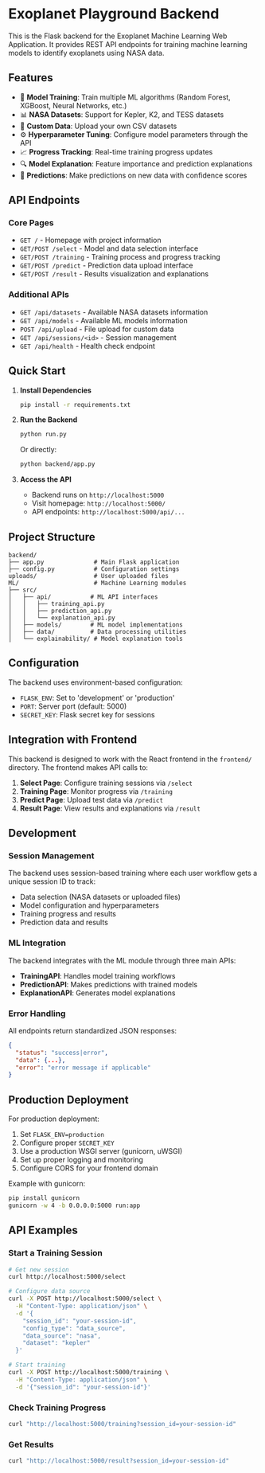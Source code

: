 # Exoplanet Playground Backend

This is the Flask backend for the Exoplanet Machine Learning Web Application. It provides REST API endpoints for training machine learning models to identify exoplanets using NASA data.

## Features

- 🚀 **Model Training**: Train multiple ML algorithms (Random Forest, XGBoost, Neural Networks, etc.)
- 📊 **NASA Datasets**: Support for Kepler, K2, and TESS datasets
- 📁 **Custom Data**: Upload your own CSV datasets
- ⚙️ **Hyperparameter Tuning**: Configure model parameters through the API
- 📈 **Progress Tracking**: Real-time training progress updates
- 🔍 **Model Explanation**: Feature importance and prediction explanations
- 🎯 **Predictions**: Make predictions on new data with confidence scores

## API Endpoints

### Core Pages
- `GET /` - Homepage with project information
- `GET/POST /select` - Model and data selection interface
- `GET/POST /training` - Training process and progress tracking
- `GET/POST /predict` - Prediction data upload interface
- `GET/POST /result` - Results visualization and explanations

### Additional APIs
- `GET /api/datasets` - Available NASA datasets information
- `GET /api/models` - Available ML models information
- `POST /api/upload` - File upload for custom data
- `GET /api/sessions/<id>` - Session management
- `GET /api/health` - Health check endpoint

## Quick Start

1. **Install Dependencies**
   ```bash
   pip install -r requirements.txt
   ```

2. **Run the Backend**
   ```bash
   python run.py
   ```
   
   Or directly:
   ```bash
   python backend/app.py
   ```

3. **Access the API**
   - Backend runs on `http://localhost:5000`
   - Visit homepage: `http://localhost:5000/`
   - API endpoints: `http://localhost:5000/api/...`

## Project Structure

```
backend/
├── app.py              # Main Flask application
├── config.py           # Configuration settings
uploads/                # User uploaded files
ML/                     # Machine Learning modules
├── src/
│   ├── api/           # ML API interfaces
│   │   ├── training_api.py
│   │   ├── prediction_api.py
│   │   └── explanation_api.py
│   ├── models/        # ML model implementations
│   ├── data/          # Data processing utilities
│   └── explainability/ # Model explanation tools
```

## Configuration

The backend uses environment-based configuration:

- `FLASK_ENV`: Set to 'development' or 'production'
- `PORT`: Server port (default: 5000)
- `SECRET_KEY`: Flask secret key for sessions

## Integration with Frontend

This backend is designed to work with the React frontend in the `frontend/` directory. The frontend makes API calls to:

1. **Select Page**: Configure training sessions via `/select`
2. **Training Page**: Monitor progress via `/training`
3. **Predict Page**: Upload test data via `/predict`
4. **Result Page**: View results and explanations via `/result`

## Development

### Session Management

The backend uses session-based training where each user workflow gets a unique session ID to track:
- Data selection (NASA datasets or uploaded files)
- Model configuration and hyperparameters
- Training progress and results
- Prediction data and results

### ML Integration

The backend integrates with the ML module through three main APIs:
- **TrainingAPI**: Handles model training workflows
- **PredictionAPI**: Makes predictions with trained models
- **ExplanationAPI**: Generates model explanations

### Error Handling

All endpoints return standardized JSON responses:
```json
{
  "status": "success|error",
  "data": {...},
  "error": "error message if applicable"
}
```

## Production Deployment

For production deployment:

1. Set `FLASK_ENV=production`
2. Configure proper `SECRET_KEY`
3. Use a production WSGI server (gunicorn, uWSGI)
4. Set up proper logging and monitoring
5. Configure CORS for your frontend domain

Example with gunicorn:
```bash
pip install gunicorn
gunicorn -w 4 -b 0.0.0.0:5000 run:app
```

## API Examples

### Start a Training Session
```bash
# Get new session
curl http://localhost:5000/select

# Configure data source
curl -X POST http://localhost:5000/select \
  -H "Content-Type: application/json" \
  -d '{
    "session_id": "your-session-id",
    "config_type": "data_source",
    "data_source": "nasa",
    "dataset": "kepler"
  }'

# Start training
curl -X POST http://localhost:5000/training \
  -H "Content-Type: application/json" \
  -d '{"session_id": "your-session-id"}'
```

### Check Training Progress
```bash
curl "http://localhost:5000/training?session_id=your-session-id"
```

### Get Results
```bash
curl "http://localhost:5000/result?session_id=your-session-id"
```